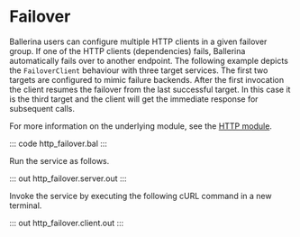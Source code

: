 # Failover

Ballerina users can configure multiple HTTP clients in a given failover group.  If one of the HTTP clients (dependencies) fails, Ballerina automatically fails over to another endpoint. The following example depicts the `FailoverClient` behaviour with three target services. The first two targets are configured to mimic failure backends. After the first invocation the client resumes the failover from the last successful target. In this case it is the third target and the client will get the immediate response for subsequent calls.

For more information on the underlying module, see the [HTTP module](https://lib.ballerina.io/ballerina/http/latest/).

::: code http_failover.bal :::

Run the service as follows.

::: out http_failover.server.out :::

Invoke the service by executing the following cURL command in a new terminal.

::: out http_failover.client.out :::
